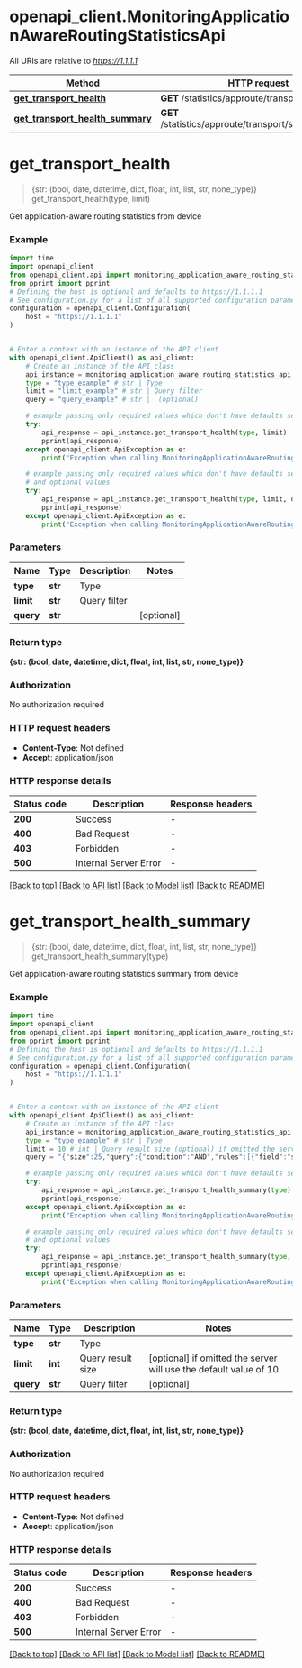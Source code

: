 # openapi_client.MonitoringApplicationAwareRoutingStatisticsApi

All URIs are relative to *https://1.1.1.1*

Method | HTTP request | Description
------------- | ------------- | -------------
[**get_transport_health**](MonitoringApplicationAwareRoutingStatisticsApi.md#get_transport_health) | **GET** /statistics/approute/transport/{type} | 
[**get_transport_health_summary**](MonitoringApplicationAwareRoutingStatisticsApi.md#get_transport_health_summary) | **GET** /statistics/approute/transport/summary/{type} | 


# **get_transport_health**
> {str: (bool, date, datetime, dict, float, int, list, str, none_type)} get_transport_health(type, limit)



Get application-aware routing statistics from device

### Example


```python
import time
import openapi_client
from openapi_client.api import monitoring_application_aware_routing_statistics_api
from pprint import pprint
# Defining the host is optional and defaults to https://1.1.1.1
# See configuration.py for a list of all supported configuration parameters.
configuration = openapi_client.Configuration(
    host = "https://1.1.1.1"
)


# Enter a context with an instance of the API client
with openapi_client.ApiClient() as api_client:
    # Create an instance of the API class
    api_instance = monitoring_application_aware_routing_statistics_api.MonitoringApplicationAwareRoutingStatisticsApi(api_client)
    type = "type_example" # str | Type
    limit = "limit_example" # str | Query filter
    query = "query_example" # str |  (optional)

    # example passing only required values which don't have defaults set
    try:
        api_response = api_instance.get_transport_health(type, limit)
        pprint(api_response)
    except openapi_client.ApiException as e:
        print("Exception when calling MonitoringApplicationAwareRoutingStatisticsApi->get_transport_health: %s\n" % e)

    # example passing only required values which don't have defaults set
    # and optional values
    try:
        api_response = api_instance.get_transport_health(type, limit, query=query)
        pprint(api_response)
    except openapi_client.ApiException as e:
        print("Exception when calling MonitoringApplicationAwareRoutingStatisticsApi->get_transport_health: %s\n" % e)
```


### Parameters

Name | Type | Description  | Notes
------------- | ------------- | ------------- | -------------
 **type** | **str**| Type |
 **limit** | **str**| Query filter |
 **query** | **str**|  | [optional]

### Return type

**{str: (bool, date, datetime, dict, float, int, list, str, none_type)}**

### Authorization

No authorization required

### HTTP request headers

 - **Content-Type**: Not defined
 - **Accept**: application/json


### HTTP response details

| Status code | Description | Response headers |
|-------------|-------------|------------------|
**200** | Success |  -  |
**400** | Bad Request |  -  |
**403** | Forbidden |  -  |
**500** | Internal Server Error |  -  |

[[Back to top]](#) [[Back to API list]](../README.md#documentation-for-api-endpoints) [[Back to Model list]](../README.md#documentation-for-models) [[Back to README]](../README.md)

# **get_transport_health_summary**
> {str: (bool, date, datetime, dict, float, int, list, str, none_type)} get_transport_health_summary(type)



Get application-aware routing statistics summary from device

### Example


```python
import time
import openapi_client
from openapi_client.api import monitoring_application_aware_routing_statistics_api
from pprint import pprint
# Defining the host is optional and defaults to https://1.1.1.1
# See configuration.py for a list of all supported configuration parameters.
configuration = openapi_client.Configuration(
    host = "https://1.1.1.1"
)


# Enter a context with an instance of the API client
with openapi_client.ApiClient() as api_client:
    # Create an instance of the API class
    api_instance = monitoring_application_aware_routing_statistics_api.MonitoringApplicationAwareRoutingStatisticsApi(api_client)
    type = "type_example" # str | Type
    limit = 10 # int | Query result size (optional) if omitted the server will use the default value of 10
    query = "{"size":25,"query":{"condition":"AND","rules":[{"field":"summary_name","type":"string","value":["loss_percentage"],"operator":"equal"},{"field":"summary_interval","type":"string","value":["last_24_hours"],"operator":"equal"}]},"plotData":[],"sort":[{"field":"loss_percentage","type":"double","order":"desc"}],"additionalProperties":{},"fields":["name","jitter","rx_octets","loss_percentage","latency","tx_octets","summary_time"]}" # str | Query filter (optional)

    # example passing only required values which don't have defaults set
    try:
        api_response = api_instance.get_transport_health_summary(type)
        pprint(api_response)
    except openapi_client.ApiException as e:
        print("Exception when calling MonitoringApplicationAwareRoutingStatisticsApi->get_transport_health_summary: %s\n" % e)

    # example passing only required values which don't have defaults set
    # and optional values
    try:
        api_response = api_instance.get_transport_health_summary(type, limit=limit, query=query)
        pprint(api_response)
    except openapi_client.ApiException as e:
        print("Exception when calling MonitoringApplicationAwareRoutingStatisticsApi->get_transport_health_summary: %s\n" % e)
```


### Parameters

Name | Type | Description  | Notes
------------- | ------------- | ------------- | -------------
 **type** | **str**| Type |
 **limit** | **int**| Query result size | [optional] if omitted the server will use the default value of 10
 **query** | **str**| Query filter | [optional]

### Return type

**{str: (bool, date, datetime, dict, float, int, list, str, none_type)}**

### Authorization

No authorization required

### HTTP request headers

 - **Content-Type**: Not defined
 - **Accept**: application/json


### HTTP response details

| Status code | Description | Response headers |
|-------------|-------------|------------------|
**200** | Success |  -  |
**400** | Bad Request |  -  |
**403** | Forbidden |  -  |
**500** | Internal Server Error |  -  |

[[Back to top]](#) [[Back to API list]](../README.md#documentation-for-api-endpoints) [[Back to Model list]](../README.md#documentation-for-models) [[Back to README]](../README.md)

